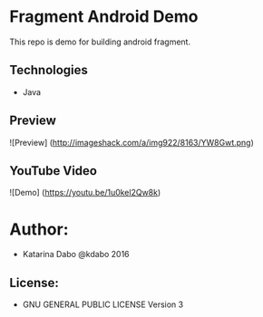 Fragment Android Demo 
=====================

This repo is demo for building android fragment.

Technologies
------------

* Java

Preview
--------
![Preview] (http://imageshack.com/a/img922/8163/YW8Gwt.png)

YouTube Video
-------------

![Demo] (https://youtu.be/1u0kel2Qw8k)

Author:
========
* Katarina Dabo @kdabo 2016

License: 
--------
* GNU GENERAL PUBLIC LICENSE Version 3